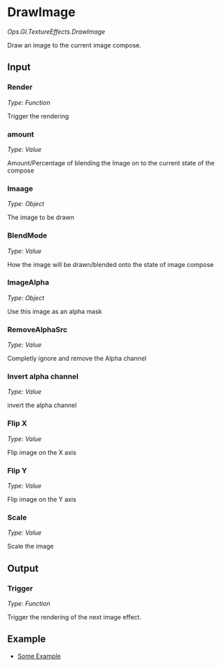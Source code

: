 # DrawImage

*Ops.Gl.TextureEffects.DrawImage*

Draw an image to the current image compose.

## Input

### Render

*Type: Function*

Trigger the rendering

### amount

*Type: Value*

Amount/Percentage of blending the Image on to the current state of the compose

### Imaage

*Type: Object*

The image to be drawn

### BlendMode

*Type: Value*

How the image will be drawn/blended onto the state of image compose 

### ImageAlpha

*Type: Object*

Use this image as an alpha mask

### RemoveAlphaSrc

*Type: Value*

Completly ignore and remove the Alpha channel

### Invert alpha channel

*Type: Value*

invert the alpha channel

### Flip X

*Type: Value*

Flip image on the X axis

### Flip Y

*Type: Value*

Flip image on the Y axis

### Scale

*Type: Value*

Scale the image

## Output

### Trigger

*Type: Function*

Trigger the rendering of the next image effect.

## Example

- [Some Example](https://cables.gl/ui/#/project/570287b85cac100233a4f85f)